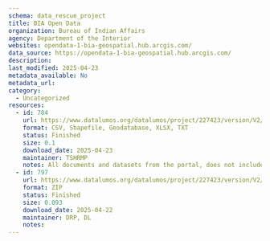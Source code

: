 ```yaml
---
schema: data_rescue_project 
title: BIA Open Data
organization: Bureau of Indian Affairs
agency: Department of the Interior
websites: opendata-1-bia-geospatial.hub.arcgis.com/
data_source: https://opendata-1-bia-geospatial.hub.arcgis.com/
description: 
last_modified: 2025-04-23
metadata_available: No
metadata_url: 
category:
  - Uncategorized
resources:
  - id: 784
    url: https://www.datalumos.org/datalumos/project/227423/version/V2/view
    format: CSV, Shapefile, Geodatabase, XLSX, TXT
    status: Finished
    size: 0.1
    download_date: 2025-04-23
    maintainer: TSHRMP
    notes: All documents and datasets from the portal, does not include mapping applications directly as the underlying GIS data is included.
  - id: 797
    url: https://www.datalumos.org/datalumos/project/227423/version/V2/view
    format: ZIP
    status: Finished
    size: 0.093
    download_date: 2025-04-22
    maintainer: DRP, DL
    notes: 
---
```

